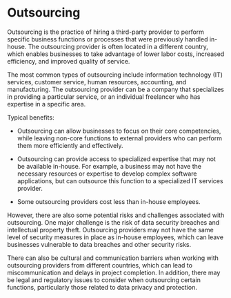 # Outsourcing 

Outsourcing is the practice of hiring a third-party provider to perform specific business functions or processes that were previously handled in-house. The outsourcing provider is often located in a different country, which enables businesses to take advantage of lower labor costs, increased efficiency, and improved quality of service.

The most common types of outsourcing include information technology (IT) services, customer service, human resources, accounting, and manufacturing. The outsourcing provider can be a company that specializes in providing a particular service, or an individual freelancer who has expertise in a specific area.

Typical benefits:

* Outsourcing can allow businesses to focus on their core competencies, while leaving non-core functions to external providers who can perform them more efficiently and effectively. 

* Outsourcing can provide access to specialized expertise that may not be available in-house. For example, a business may not have the necessary resources or expertise to develop complex software applications, but can outsource this function to a specialized IT services provider.

* Some outsourcing providers cost less than in-house employees. 

However, there are also some potential risks and challenges associated with outsourcing. One major challenge is the risk of data security breaches and intellectual property theft. Outsourcing providers may not have the same level of security measures in place as in-house employees, which can leave businesses vulnerable to data breaches and other security risks.

There can also be cultural and communication barriers when working with outsourcing providers from different countries, which can lead to miscommunication and delays in project completion. In addition, there may be legal and regulatory issues to consider when outsourcing certain functions, particularly those related to data privacy and protection.

